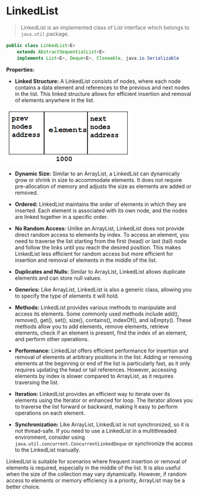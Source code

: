 # LinkedList
>LinkedList is an implemented class of List interface which belongs to `java.util` package.

```java
public class LinkedList<E>
    extends AbstractSequentialList<E>
    implements List<E>, Deque<E>, Cloneable, java.io.Serializable
```

**Properties:**
* **Linked Structure:** A LinkedList consists of nodes, where each node contains a data element and references to the previous and next nodes in the list. This linked structure allows for efficient insertion and removal of elements anywhere in the list.

![Nodes](Pictures/../../Pictures/LinkedNode.png)

* **Dynamic Size:** Similar to an ArrayList, a LinkedList can dynamically grow or shrink in size to accommodate elements. It does not require pre-allocation of memory and adjusts the size as elements are added or removed.

* **Ordered:** LinkedList maintains the order of elements in which they are inserted. Each element is associated with its own node, and the nodes are linked together in a specific order.

* **No Random Access:** Unlike an ArrayList, LinkedList does not provide direct random access to elements by index. To access an element, you need to traverse the list starting from the first (head) or last (tail) node and follow the links until you reach the desired position. This makes LinkedList less efficient for random access but more efficient for insertion and removal of elements in the middle of the list.

* **Duplicates and Nulls:** Similar to ArrayList, LinkedList allows duplicate elements and can store null values.

* **Generics:** Like ArrayList, LinkedList is also a generic class, allowing you to specify the type of elements it will hold.

* **Methods:** LinkedList provides various methods to manipulate and access its elements. Some commonly used methods include add(), remove(), get(), set(), size(), contains(), indexOf(), and isEmpty(). These methods allow you to add elements, remove elements, retrieve elements, check if an element is present, find the index of an element, and perform other operations.

* **Performance:** LinkedList offers efficient performance for insertion and removal of elements at arbitrary positions in the list. Adding or removing elements at the beginning or end of the list is particularly fast, as it only requires updating the head or tail references. However, accessing elements by index is slower compared to ArrayList, as it requires traversing the list.

* **Iteration:** LinkedList provides an efficient way to iterate over its elements using the Iterator or enhanced for loop. The Iterator allows you to traverse the list forward or backward, making it easy to perform operations on each element.

* **Synchronization:** Like ArrayList, LinkedList is not synchronized, so it is not thread-safe. If you need to use a LinkedList in a multithreaded environment, consider using `java.util.concurrent.ConcurrentLinkedDeque` or synchronize the access to the LinkedList manually.

LinkedList is suitable for scenarios where frequent insertion or removal of elements is required, especially in the middle of the list. It is also useful when the size of the collection may vary dynamically. However, if random access to elements or memory efficiency is a priority, ArrayList may be a better choice.